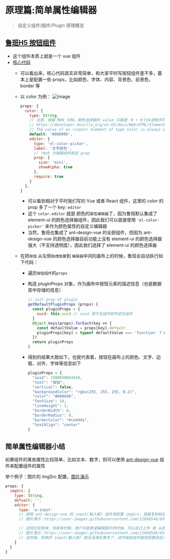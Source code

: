 # 原理篇:简单属性编辑器
> 自定义组件/插件/Plugin 原理概览

## [鲁班H5 按钮组件](https://github.com/luban-h5-components/lbc-button)
- 这个组件本质上就是一个 vue 组件
- [核心代码](https://github.com/luban-h5-components/lbc-button/blob/master/src/component/entry.js)
  - 可以看出来，核心代码其实非常简单，和大家平时写按钮组件差不多，基本上是配置一些 props，比如颜色、字体、内容、背景色、前景色、border 等
  - 以 color 为例：
  ![image](https://user-images.githubusercontent.com/12668546/73135438-f8a66c00-407c-11ea-9f7c-1b110ea3b2b3.png)

    ```js
    props: {
      color: {
        type: String,
        // 注意，根据 MDN 文档，颜色选择器的 value 只能是：# + 6个16进制字符串
        // https://developer.mozilla.org/en-US/docs/Web/HTML/Element/input/color#Value
        // The value of an <input> element of type color is always a DOMString which contains a 7-character string specifying an RGB color in hexadecimal format.
        default: '#000000',
        editor: {
          type: 'el-color-picker',
          label: '文字颜色',
          // !#zh 为编辑组件指定 prop
          prop: {
            size: 'mini',
            showAlpha: true
          },
          require: true
        }
      },
    }
    ```
      - 可以看到相对于平时我们写的 Vue 或者 React 组件，这里的 color 的 prop 多了一个 key: `editor`
      - 这个 `color.editor` 就是 颜色的`属性编辑器`了，因为鲁班默认集成了 element-ui 的颜色选择器组件，因此我们可以直接使用 `'el-color-picker'` 来作为颜色属性的自定义编辑器
      - 当然，鲁班也集成了 ant-design-vue 的全部组件，但因为 ant-design-vue 的颜色选择器目前功能上没有 element-ui 的颜色选择器强大（不支持透明度），因此我们选择了 element-ui 的颜色选择器


  - 在把`按钮` 从左侧`拖拽放置`到 `编辑器`中间的画布上的时候，鲁班会自动执行如下代码：
    - 遍历`按钮组件`的`props`
    - 构造 pluginProps 对象，作为画布中按钮元素的描述信息（也是数据库中存储的信息）
        ```js
        // init prop of plugin
        getDefaultPluginProps (props) {
          const pluginProps = {
            uuid: this.uuid // uuid 用于在组件树中定位组件
          }
          Object.keys(props).forEach(key => {
            const defaultValue = props[key].default
            pluginProps[key] = typeof defaultValue === 'function' ? defaultValue() : defaultValue
          })
          return pluginProps
        }
        ```

    - 得到的结果大致如下，也就代表着，按钮在画布上的颜色、文字、边框、对齐、字体等信息如下
      ```js
      pluginProps = {
        "uuid": 1580038843434,
        "text": "按钮",
        "vertical": false,
        "backgroundColor": "rgba(255, 255, 255, 0.2)",
        "color": "#000000",
        "fontSize": 14,
        "lineHeight": 1,
        "borderWidth": 0,
        "borderRadius": 0,
        "borderColor": "#ced4da",
        "textAlign": "center"
      }
      ```

## 简单属性编辑器小结
如果组件的某些属性比较简单，比如文本、数字，则可以使用 [ant-design-vue](https://www.antdv.com/docs/vue/introduce-cn/) 组件来配置组件的属性

举个例子：图片的 imgSrc 配置，[图片演示](https://user-images.githubusercontent.com/12668546/69001390-42096b00-0918-11ea-85b4-0ec868e44769.png)

```js
props: {
  imgSrc: {
    type: String,
    defualt: '',
    editor: {
      type: 'a-input'
      // 调用 ant-design-vue 的 input(输入框) 组件来配置 imgSrc，直接复制粘贴图片的链接即可
      // 图片演示：https://user-images.githubusercontent.com/12668546/69001390-42096b00-0918-11ea-85b4-0ec868e44769.png

      // 这样比较简单，但是有时候，用户可能希望编辑图片的时候，可以自己上传 或 从图片库中选择图片
      // 图片演示：https://user-images.githubusercontent.com/12668546/69001396-6a916500-0918-11ea-8f39-5e27a688d2fe.png
      // 这时候，简单的 input(输入框) 就无法满足需求了，这时候给组件属性配置自定义编辑器就有了用武之地了，具体请往下看。
    }
  }
}
```
